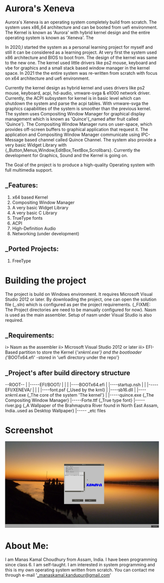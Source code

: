 # Aurora's Xeneva

Aurora's Xeneva is an operating system completely build from scratch. The system uses x86_64 architecture and can be booted from uefi environment.
The Kernel is known as 'Aurora' with hybrid kernel design and the entire operating system is known as 'Xeneva'. The

In 2020,I started the system as a personal learning project for myself and still it can be considered as a learning project. At very first the system 
used x86 architecture and BIOS to boot from. The design of the kernel was same to the new one. The kernel used little drivers like ps2 mouse, keyboard and vbe for graphics
and a small stack based window manager in the kernel space. In 2021 the the entire system was re-written from scratch with focus on x64 architecture and uefi environment.

Currently the kernel design as hybrid kernel and uses drivers like ps2 mouse, keyboard, acpi, hd-audio, vmware-svga & e1000 network driver. Currently, the ACPI subsystem for kernel 
is in basic level which can shutdown the system and parse the acpi tables. With vmware-svga the graphics capabilities of the system is smoother than the previous kernel.
The system uses Compositing Window Manager for graphical display management which is known as 'Quince'{_named after fruit called 'Quince'}. The Compositing Window Manager runs on
user-space, which provides off-screen buffers to graphical application that request it. The application and Compositing Window Manager communicate using IPC-Message
based channel called Quince Channel. The system also provide a very basic Widget Library with {_Button,Menus,Window,EditBox,TextBox,Scrollbars}. Currently the development for 
Graphics, Sound and the Kernel is going on.

The Goal of the project is to produce a high-quality Operating system with full multimedia support.

## _Features:
1. x64 based Kernel
2. Compositing Window Manager
3. A very basic Widget Library
4. A very basic C Library
5. TrueType fonts
6. ACPI
7. High-Definition Audio
8. Networking (under development)

## _Ported Projects:
1. FreeType 

# Building the project

The project is build on Windows environment. It requires Microsoft Visual Studio 2012 or later.
By downloading the project, one can open the solution file (_.sln) which is configured as per the
project requirements. {_FIXME: The Project directories are need to be manually configured for now}.
Nasm is used as the main assembler. Setup of nasm under Visual Studio is also required.

## _Requirements:
i> Nasm as the assembler
ii> Microsoft Visual Studio 2012 or later
iii> EFI-Based partition to store the Kernel {_'xnkrnl.exe'} and
     the bootloader {_'BOOTx64.efi' -stored in 'uefi directory under the repo'}

## _Project's after build directory structure
   
   --ROOT--
    |
    |-----EFI/BOOT/
    |       |
    |       |----BOOTx64.efi
    |       |----startup.nsh
    |
    |
    |-----EFI/XENEVA/
    |       |
    |       |----font.psf {_Used by the krnl}
    |       |----sb16.dll 
    |       |----xnkrnl.exe {_The core of the system 'The kernel'}
    | 
    |-----quince.exe {_The Compositing Window Manager}
    |-----Forte.ttf  {_True type font}
    |-----river.jpg  {_A Wallpaper of the Brahmaputra River found in North East Assam, India..used as Desktop Wallpaper}
    |----- _etc files




# Screenshot
![alt text](https://github.com/manaskamal/aurora-xeneva/blob/master/images/XenevaFullResolution.jpg?raw=true)

# About Me:
I am Manas Kamal Choudhury from Assam, India. I have been programming since class 6. I am self-taught.
I am interested in system programming and this is my own operating system written from scratch. You can 
contact me through e-mail '_manaskamal.kandupur@gmail.com'